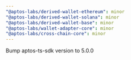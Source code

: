 ```yaml
---
"@aptos-labs/derived-wallet-ethereum": minor
"@aptos-labs/derived-wallet-solana": minor
"@aptos-labs/derived-wallet-base": minor
"@aptos-labs/wallet-adapter-core": minor
"@aptos-labs/cross-chain-core": minor
---
```


Bump aptos-ts-sdk version to 5.0.0
